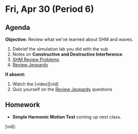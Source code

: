 Fri, Apr 30 (Period 6)
==================  
  
Agenda  
---------  
**Objective:** Review what we've learned about SHM and waves.
  
1. Debrief the simulation lab you did with the sub
2. Notes on **Constructive and Destructive Interference**.
3. [SHM Review Problems][prob]
4. [Review Jeopardy][jeop]
  
**If absent:** 

1. Watch the [video][vid]
2. Quiz yourself on the [Review Jeopardy][jeop] questions
  
Homework   
-------------  
- **Simple Harmonic Motion Test** coming up next class.
  
[prob]: https://avon.schoology.com/course/2624603689/materials/gp/4918472438
[jeop]: https://jeopardylabs.com/play/08-simple-harmonic-motion
[vid]: 
<!--stackedit_data:
eyJoaXN0b3J5IjpbMTQ1MjkyMzYwNCwtNzY5MzEzOTc1LC0zNj
c4MzE1NDksNDYxMDA3Mjg4LC0yMDI2ODg1ODMzLC00ODMwMDUx
MDUsNDAyNzU5NzIxLC04MDM2MDMxNzEsODk2ODAwMzkyLDExOT
c5MzA3MDUsODkwNjYxNDI5LDEwMjMwNTMwNTUsLTE1MDUzNTk0
NDgsLTEzODg4ODA3MzYsLTE0ODcxMjYyMzksLTIwNjQxNDA2Nj
YsMTI3NDE1MjE4MywtMjA2MzQ2NjgzNCwtMTg4ODQ4NjM2LC01
MTI4NTQyMDhdfQ==
-->